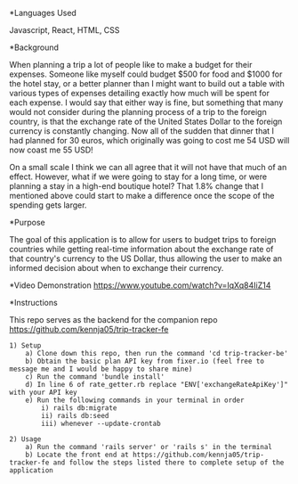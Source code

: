 *Languages Used

Javascript, React, HTML, CSS

*Background

When planning a trip a lot of people like to make a budget for their expenses. Someone like myself could budget $500 for food and $1000 for the hotel stay, or a better planner than I might want to build out a table with various types of expenses detailing exactly how much will be spent for each expense. I would say that either way is fine, but something that many would not consider during the planning process of a trip to the foreign country, is that the exchange rate of the United States Dollar to the foreign currency is constantly changing. Now all of the sudden that dinner that I had planned for 30 euros, which originally was going to cost me 54 USD will now coast me 55 USD! 

On a small scale I think we can all agree that it will not have that much of an effect. However, what if we were going to stay for a long time, or were planning a stay in a high-end boutique hotel? That 1.8% change that I mentioned above could start to make a difference once the scope of the spending gets larger. 

*Purpose

The goal of this application is to allow for users to budget trips to foreign countries while getting real-time information about the exchange rate of that country's currency to the US Dollar, thus allowing the user to make an informed decision about when to exchange their currency.

*Video Demonstration
https://www.youtube.com/watch?v=IqXq84IiZ14

*Instructions

This repo serves as the backend for the companion repo https://github.com/kennja05/trip-tracker-fe

    1) Setup
        a) Clone down this repo, then run the command 'cd trip-tracker-be'
        b) Obtain the basic plan API key from fixer.io (feel free to message me and I would be happy to share mine)
        c) Run the command 'bundle install'
        d) In line 6 of rate_getter.rb replace "ENV['exchangeRateApiKey']" with your API key
        e) Run the following commands in your terminal in order
            i) rails db:migrate
            ii) rails db:seed
            iii) whenever --update-crontab

    2) Usage
        a) Run the command 'rails server' or 'rails s' in the terminal
        b) Locate the front end at https://github.com/kennja05/trip-tracker-fe and follow the steps listed there to complete setup of the application
